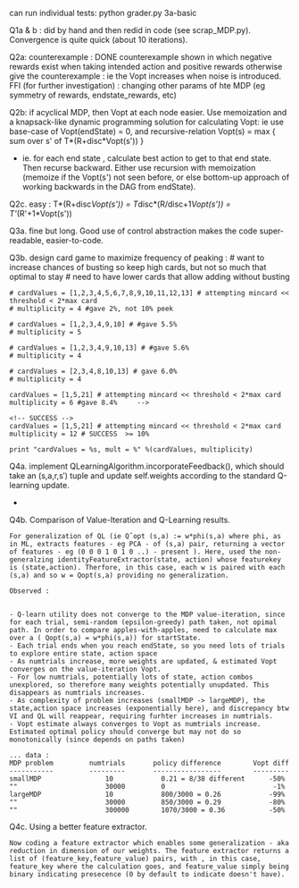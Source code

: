 can run individual tests: python grader.py 3a-basic

Q1a & b : did by hand and then redid in code (see scrap_MDP.py). Convergence is quite quick (about 10 iterations).

Q2a: counterexample : DONE
	counterexample shown in which negative rewards exist when taking intended action and positive rewards otherwise give the counterexample : ie the Vopt increases when noise is introduced. 
	FFI (for further investigation) : changing other params of hte MDP (eg symmetry of rewards, endstate_rewards, etc)

Q2b: if acyclical MDP, then Vopt at each node easier. Use memoization and a knapsack-like dynamic programming solution for calculating Vopt: ie use base-case of Vopt(endState) = 0, and recursive-relation Vopt(s) = max { sum over s' of T*(R+disc*Vopt(s')) }
- ie. for each end state , calculate best action to get to that end state. Then recurse backward. Either use recursion with memoization (memoize if the Vopt(s') not seen before, or else bottom-up approach of working backwards in the DAG from endState).

Q2c. easy : T*(R+disc*Vopt(s')) = T*disc*(R/disc+1*Vopt(s')) = T'*(R'+1*Vopt(s'))

Q3a. fine but long. Good use of control abstraction makes the code super-readable, easier-to-code.

Q3b. design card game to maximize frequency of peaking : 
	# want to increase chances of busting so keep high cards, but not so much that optimal to stay
    # need to have lower cards that allow adding without busting

	# cardValues = [1,2,3,4,5,6,7,8,9,10,11,12,13] # attempting mincard << threshold < 2*max card
    # multiplicity = 4 #gave 2%, not 10% peek

    # cardValues = [1,2,3,4,9,10] # #gave 5.5%
    # multiplicity = 5 
 
    # cardValues = [1,2,3,4,9,10,13] # #gave 5.6%
    # multiplicity = 4 

    # cardValues = [2,3,4,8,10,13] # gave 6.0%
    # multiplicity = 4     

    cardValues = [1,5,21] # attempting mincard << threshold < 2*max card
    multiplicity = 6 #gave 8.4%     -->

    <!-- SUCCESS -->
    cardValues = [1,5,21] # attempting mincard << threshold < 2*max card
    multiplicity = 12 # SUCCESS  >= 10%

    print "cardValues = %s, mult = %" %(cardValues, multiplicity)

Q4a. implement QLearningAlgorithm.incorporateFeedback(), which should take an (s,a,r,s′) tuple and update self.weights according to the standard Q-learning update.

- 

Q4b. Comparison of Value-Iteration and Q-Learning results. 

    For generalization of QL (ie Qˆopt (s,a) := w*phi(s,a) where phi, as in ML, extracts features - eg PCA - of (s,a) pair, returning a vector of features - eg (0 0 0 1 0 1 0 ..) - present ). Here, used the non-generalzing identityFeatureExtractor(state, action) whose featurekey is (state,action). Therfore, in this case, each w is paired with each (s,a) and so w = Qopt(s,a) providing no generalization. 

    Observed : 


	- Q-learn utility does not converge to the MDP value-iteration, since for each trial, semi-random (epsilon-greedy) path taken, not opimal path. In order to compare apples-with-apples, need to calculate max over a ( Qopt(s,a) = w*phi(s,a)) for startState.
	- Each trial ends when you reach endState, so you need lots of trials to explore entire state, action space
	- As numtrials increase, more weights are updated, & estimated Vopt converges on the value-iteration Vopt.
	- For low numtrials, potentially lots of state, action combos unexplored, so therefore many weights potentially unupdated. This disappears as numtrials increases. 
	- As complexity of problem increases (smallMDP -> largeMDP), the state,action space increases (exponentially here), and discrepancy btw VI and QL will reappear, requiring furhter increases in numtrials.
    - Vopt estimate always converges to Vopt as numtrials increase. Estimated optimal policy should converge but may not do so monotonically (since depends on paths taken)

    ... data :
    MDP problem         numtrials       policy difference        Vopt diff
    -----------         ---------       -----------------        ---------
    smallMDP                10            0.21 = 8/38 different      -50%
    ""                      30000         0                           -1%                             
    largeMDP                10            800/3000 = 0.26            -99%
    ""                      30000         850/3000 = 0.29            -80%
    ""                      300000        1070/3000 = 0.36           -50%



Q4c. Using a better feature extractor. 

    Now coding a feature extractor which enables some generalization - aka reduction in dimension of our weights. The feature extractor returns a list of (feature_key,feature_value) pairs, with , in this case, feature_key where the calculation goes, and feature_value simply being binary indicating presecence (0 by default to indicate doesn't have). 